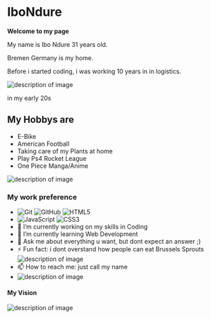 # IboNdure
**Welcome to my page** 

My name is Ibo Ndure 31 years old.

Bremen Germany is my home.

Before i started coding, i was working 10 years in in logistics.

![description of image](https://infomedia.sh/wp-content/uploads/2020/10/staplerfahrer-1.jpg)

in my early 20s

## My Hobbys are
- E-Bike
- American Football 
- Taking care of my Plants at home
- Play Ps4 Rocket League
- One Piece Manga/Anime
  
 ![description of image](https://static.wikia.nocookie.net/onepiece/images/e/e5/Monkey_D._Luffy_Anime_Pre_Timeskip_Infobox.png/revision/latest?cb=20230218134949)
 ### My work preference
- ![Git](https://img.shields.io/badge/-Git-black?style=flat-square&logo=git)
 ![GitHub](https://img.shields.io/badge/-GitHub-black?style=flat-square&logo=github)
 ![HTML5](https://img.shields.io/badge/-HTML5-black?style=flat-square&logo=html5)
- ![JavaScript](https://img.shields.io/badge/-JavaScript-black?style=flat-square&logo=javascript)
 ![CSS3](https://img.shields.io/badge/-CSS3-black?style=flat-square&logo=css3)
-  🔭 I’m currently working on my skills in Coding
- 🌱 I’m currently learning Web Development
- 💬 Ask me about everything u want, but dont expect an answer ;)
- ⚡ Fun fact: i dont overstand how people can eat Brussels Sprouts
![description of image](https://www.pomki.de/fileadmin/redaktion/bilder/wennkriselt/ratschlag/rosenkohl1-1920x1280_c_sarah-nieves.jpg)
 - 📫 How to reach me: just call my name
 - ![description of image](https://forums.civfanatics.com/media/batmansignallight.5554/full?d=1565538438) 
 
  #### My Vision

![description of image](https://miro.medium.com/v2/resize:fit:426/1*rbh57fTYM_1BZqf1zporGw.png)
